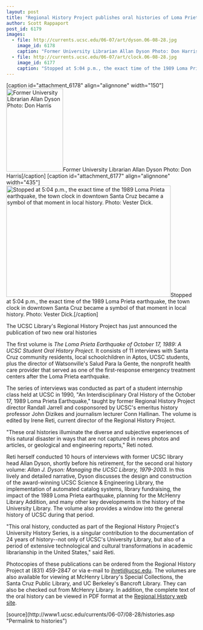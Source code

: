 ```yaml
---
layout: post
title: "Regional History Project publishes oral histories of Loma Prieta earthquake and University Library"
author: Scott Rappaport
post_id: 6179
images:
  - file: http://currents.ucsc.edu/06-07/art/dyson.06-08-28.jpg
    image_id: 6178
    caption: "Former University Librarian Allan Dyson Photo: Don Harris"
  - file: http://currents.ucsc.edu/06-07/art/clock.06-08-28.jpg
    image_id: 6177
    caption: "Stopped at 5:04 p.m., the exact time of the 1989 Loma Prieta earthquake, the town clock in downtown Santa Cruz became a symbol of that moment in local history. Photo: Vester Dick."
---
```


[caption id="attachment_6178" align="alignnone" width="150"]<a href="http://localhost/mysite/wp-content/uploads/2006/08/dyson.06-08-28.jpg"><img class="size-full wp-image-6178" src="http://localhost/mysite/wp-content/uploads/2006/08/dyson.06-08-28.jpg" alt="Former University Librarian Allan Dyson Photo: Don Harris" width="150" height="219" /></a>Former University Librarian Allan Dyson Photo: Don Harris[/caption]
[caption id="attachment_6177" align="alignnone" width="435"]<a href="http://localhost/mysite/wp-content/uploads/2006/08/clock.06-08-28.jpg"><img class="size-full wp-image-6177" src="http://localhost/mysite/wp-content/uploads/2006/08/clock.06-08-28.jpg" alt="Stopped at 5:04 p.m., the exact time of the 1989 Loma Prieta earthquake, the town clock in downtown Santa Cruz became a symbol of that moment in local history. Photo: Vester Dick." width="435" height="294" /></a>Stopped at 5:04 p.m., the exact time of the 1989 Loma Prieta earthquake, the town clock in downtown Santa Cruz became a symbol of that moment in local history. Photo: Vester Dick.[/caption]
<a name="content" id="content"></a>
<p>
  The UCSC Library's Regional History Project has just announced the publication of two new oral histories
</p>
<p>
  The first volume is <i>The Loma Prieta Earthquake of October 17, 1989: A UCSC Student Oral History Project.</i> It consists of 11 interviews with Santa Cruz community residents, local schoolchildren in Aptos, UCSC students, plus the director of Watsonville's Salud Para la Gente, the nonprofit health care provider that served as one of the first-response emergency treatment centers after the Loma Prieta earthquake.
</p>
<p>
  The series of interviews was conducted as part of a student internship class held at UCSC in 1990, "An Interdisciplinary Oral History of the October 17, 1989 Loma Prieta Earthquake," taught by former Regional History Project director Randall Jarrell and cosponsored by UCSC's emeritus history professor John Dizikes and journalism lecturer Conn Hallinan. The volume is edited by Irene Reti, current director of the Regional History Project.
</p>
<p>
  "These oral histories illuminate the diverse and subjective experiences of this natural disaster in ways that are not captured in news photos and articles, or geological and engineering reports," Reti noted.
</p>
<p>
  Reti herself conducted 10 hours of interviews with former UCSC library head Allan Dyson, shortly before his retirement, for the second oral history volume: <i>Allan J. Dyson: Managing the UCSC Library, 1979-2003.</i> In this lively and detailed narrative, Dyson discusses the design and construction of the award-winning UCSC Science &amp; Engineering Library, the implementation of automated catalog systems, library fundraising, the impact of the 1989 Loma Prieta earthquake, planning for the McHenry Library Addition, and many other key developments in the history of the University Library. The volume also provides a window into the general history of UCSC during that period.
</p>
<p>
  "This oral history, conducted as part of the Regional History Project's University History Series, is a singular contribution to the documentation of 24 years of history--not only of UCSC's University Library, but also of a period of extensive technological and cultural transformations in academic librarianship in the United States," said Reti.
</p>
<p>
  Photocopies of these publications can be ordered from the Regional History Project at (831) 459-2847 or via e-mail to <a href="mailto:ireti@ucsc.edu">ihreti@ucsc.edu</a>. The volumes are also available for viewing at McHenry Library's Special Collections, the Santa Cruz Public Library, and UC Berkeley's Bancroft Library. They can also be checked out from McHenry Library. In addition, the complete text of the oral history can be viewed in PDF format at the <a href="http://library.ucsc.edu/reg-hist/index.html">Regional History web site</a>.
</p>
[source](http://www1.ucsc.edu/currents/06-07/08-28/histories.asp "Permalink to histories")
